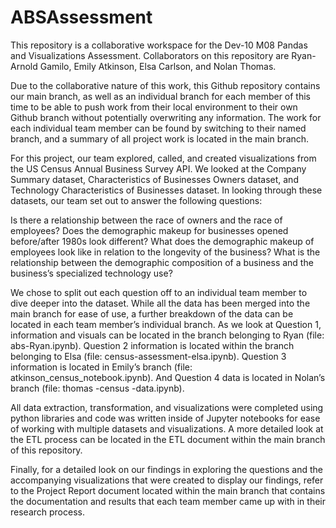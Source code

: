 # ABSAssessment

This repository is a collaborative workspace for the Dev-10 M08 Pandas and Visualizations Assessment. Collaborators on this repository are Ryan-Arnold Gamilo, Emily Atkinson, Elsa Carlson, and Nolan Thomas.

Due to the collaborative nature of this work, this Github repository contains our main branch, as well as an individual branch for each member of this time to be able to push work from their local environment to their own Github branch without potentially overwriting any information. The work for each individual team member can be found by switching to their named branch, and a summary of all project work is located in the main branch.

For this project, our team explored, called, and created visualizations from the US Census Annual Business Survey API. We looked at the Company Summary dataset, Characteristics of Businesses Owners dataset, and Technology Characteristics of Businesses dataset. In looking through these datasets, our team set out to answer the following questions:

Is there a relationship between the race of owners and the race of employees?
Does the demographic makeup for businesses opened before/after 1980s look different?
What does the demographic makeup of employees look like in relation to the longevity of the business?
What is the relationship between the demographic composition of a business and the business’s specialized technology use?

We chose to split out each question off to an individual team member to dive deeper into the dataset. While all the data has been merged into the main branch for ease of use, a further breakdown of the data can be located in each team member’s individual branch. As we look at Question 1, information and visuals can be located in the branch belonging to Ryan (file: abs-Ryan.ipynb).
Question 2 information is located within the branch belonging to Elsa (file: census-assessment-elsa.ipynb). 
Question 3 information is located in Emily’s branch (file: atkinson_census_notebook.ipynb). 
And Question 4 data is located in Nolan’s branch (file: thomas -census -data.ipynb).

All data extraction, transformation, and visualizations were completed using python libraries and code was written inside of Jupyter notebooks for ease of working with multiple datasets and visualizations. 
A more detailed look at the ETL process can be located in the ETL document within the main branch of this repository.

Finally, for a detailed look on our findings in exploring the questions and the accompanying visualizations that were created to display our findings, refer to the Project Report document located within the main branch that contains the documentation and results that each team member came up with in their research process.
